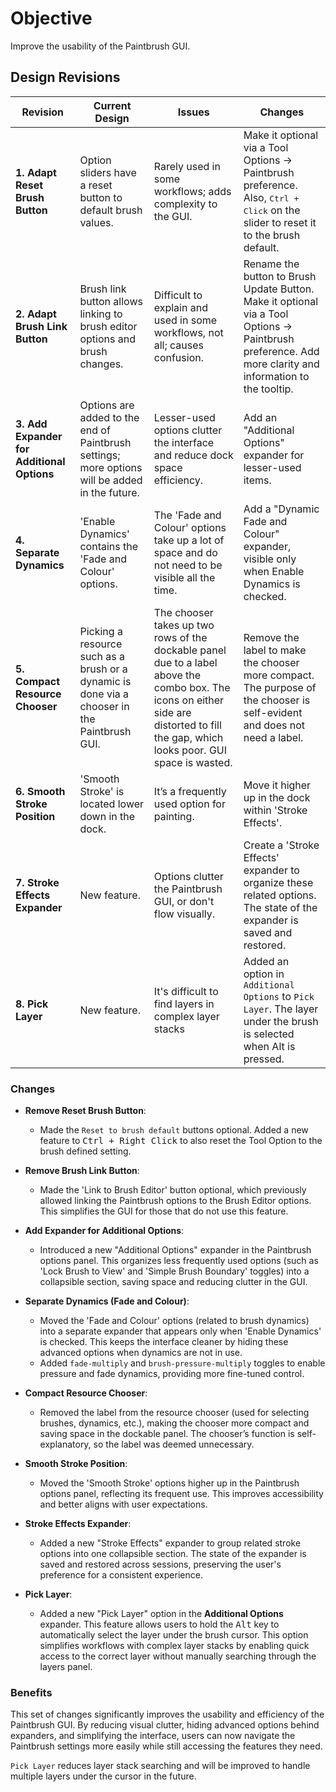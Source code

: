 # Objective

Improve the usability of the Paintbrush GUI.

## Design Revisions

| **Revision** | **Current Design** | **Issues** | **Changes** |
|--------------|---------------------|------------|-------------|
| **1. Adapt Reset Brush Button** | Option sliders have a reset button to default brush values. | Rarely used in some workflows; adds complexity to the GUI. | Make it optional via a Tool Options -> Paintbrush preference. Also, <kbd>Ctrl + Click</kbd> on the slider to reset it to the brush default. |
| **2. Adapt Brush Link Button** | Brush link button allows linking to brush editor options and brush changes. | Difficult to explain and used in some workflows, not all; causes confusion. | Rename the button to Brush Update Button. Make it optional via a Tool Options -> Paintbrush preference. Add more clarity and information to the tooltip. |
| **3. Add Expander for Additional Options** | Options are added to the end of Paintbrush settings; more options will be added in the future. | Lesser-used options clutter the interface and reduce dock space efficiency. | Add an "Additional Options" expander for lesser-used items. |
| **4. Separate Dynamics** | 'Enable Dynamics' contains the 'Fade and Colour' options. | The 'Fade and Colour' options take up a lot of space and do not need to be visible all the time. | Add a "Dynamic Fade and Colour" expander, visible only when Enable Dynamics is checked. |
| **5. Compact Resource Chooser** | Picking a resource such as a brush or a dynamic is done via a chooser in the Paintbrush GUI. | The chooser takes up two rows of the dockable panel due to a label above the combo box. The icons on either side are distorted to fill the gap, which looks poor. GUI space is wasted. | Remove the label to make the chooser more compact. The purpose of the chooser is self-evident and does not need a label. |
| **6. Smooth Stroke Position** | 'Smooth Stroke' is located lower down in the dock. | It’s a frequently used option for painting. | Move it higher up in the dock within 'Stroke Effects'. |
| **7. Stroke Effects Expander** | New feature. | Options clutter the Paintbrush GUI, or don't flow visually. | Create a 'Stroke Effects' expander to organize these related options. The state of the expander is saved and restored. |
| **8. Pick Layer** | New feature. | It's difficult to find layers in complex layer stacks | Added an option in `Additional Options` to `Pick Layer`. The layer under the brush is selected when Alt is pressed.  |

### Changes

- **Remove Reset Brush Button**:
    - Made the `Reset to brush default` buttons optional. Added a new feature to <kbd>Ctrl + Right Click</kbd> to also reset the Tool Option to the brush defined setting.

- **Remove Brush Link Button**:
    - Made the 'Link to Brush Editor' button optional, which previously allowed linking the Paintbrush options to the Brush Editor options. This simplifies the GUI for those that do not use this feature. 
- **Add Expander for Additional Options**:
    - Introduced a new "Additional Options" expander in the Paintbrush options panel. This organizes less frequently used options (such as 'Lock Brush to View' and 'Simple Brush Boundary' toggles) into a collapsible section, saving space and reducing clutter in the GUI.

- **Separate Dynamics (Fade and Colour)**:
    - Moved the 'Fade and Colour' options (related to brush dynamics) into a separate expander that appears only when 'Enable Dynamics' is checked. This keeps the interface cleaner by hiding these advanced options when dynamics are not in use.
    - Added `fade-multiply` and `brush-pressure-multiply` toggles to enable pressure and fade dynamics, providing more fine-tuned control.

- **Compact Resource Chooser**:
    - Removed the label from the resource chooser (used for selecting brushes, dynamics, etc.), making the chooser more compact and saving space in the dockable panel. The chooser’s function is self-explanatory, so the label was deemed unnecessary.

- **Smooth Stroke Position**:
    - Moved the 'Smooth Stroke' options higher up in the Paintbrush options panel, reflecting its frequent use. This improves accessibility and better aligns with user expectations.

- **Stroke Effects Expander**:
    - Added a new "Stroke Effects" expander to group related stroke options into one collapsible section. The state of the expander is saved and restored across sessions, preserving the user's preference for a consistent experience.

- **Pick Layer**:
    - Added a new "Pick Layer" option in the **Additional Options** expander. This feature allows users to hold the <kbd>Alt</kbd> key to automatically select the layer under the brush cursor. This option simplifies workflows with complex layer stacks by enabling quick access to the correct layer without manually searching through the layers panel.

### **Benefits**

This set of changes significantly improves the usability and efficiency of the Paintbrush GUI. By reducing visual clutter, hiding advanced options behind expanders, and simplifying the interface, users can now navigate the Paintbrush settings more easily while still accessing the features they need.

`Pick Layer` reduces layer stack searching and will be improved to handle multiple layers under the cursor in the future.
